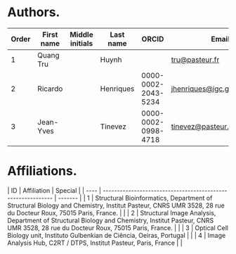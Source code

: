 [comment]: <> "Use this file to enter the authors names and affiliations."
[comment]: <> "These are specified as two Markdown tables and you can reuse the template below. "
# Authors.
[comment]: <> "Here is the syntax for the author table:"
[comment ]: <> "The order column is used to specify in what order the authors should appear. If two authors have the same 'order' value, the row order in the table is used for tie-break.  The authors for which this column is empty are listed first. "
[comment]: <> "Enter the first names, middle initials and last names for each author in the subsequent columns. The capitalization will be respected."
[comment]: <> "If known, enter the ORCID for each author in the fifth column. It will be used to generate a link in  the generated pdf."
[comment]:<> "The 'Affiliation ID' column refers to the affiliation in the next table (see below). If an author has several affiliation, enter the separated by commas. These numbers must match the ID column in the affiliation table. The order matters not."
[comment]:<> "The 'Equal contribution' column is used to indicate authors with equal contribution. Put an asterisk '*' for authors that contributed equally."
[comment]:<> "Similarly, the 'Corresponding author' column is used to indicate the corersponding authors of the work. Several authors can be corresponding authors.  Put an asterisk '*' for corresponding authors."

| Order | First name | Middle initials | Last name | ORCID               | Email                        | Affiliation ID | Equal contribution | Corresponding author |
| ----- | ---------- | --------------- | --------- | ------------------- | ---------------------------- | -------------- | ------------------ | -------------------- |
| 1     | Quang Tru  |                 | Huynh     |                     | tru@pasteur.fr   | 1, 2           | *                  |                      |
| 2     | Ricardo    |                 | Henriques | 0000-0002-2043-5234 | jhenriques@igc.gulbenkian.pt | 3              |                    | *                    |
| 3     | Jean-Yves  |                 | Tinevez   | 0000-0002-0998-4718 | tinevez@pasteur.fr           | 4              |                    | *                    |

# Affiliations.
[comment]: <> "Here is the syntax for the affiliation table:"
[comment ]: <> "The ID column should match the 'Affiliation ID' in the author table above. The actual value od the ID or the order matters not. "
[comment]: <> "The 'Affiliation' column should contain the text for the affiliation."
[comment]: <> "The 'Special' column is used to specify whether the affiliation on this column should be listed with a symbol (like a dagger for instance) rather than a number. This used for instance for remarks such as 'Present address: etc'. Put a star in this column to enable this."
| ID   | Affiliation                                                  | Special |
| ---- | ------------------------------------------------------------ | ------- |
| 1    | Structural Bioinformatics, Department of Structural Biology and Chemistry, Institut Pasteur, CNRS UMR 3528, 28 rue du Docteur Roux, 75015 Paris, France. |         |
| 2    | Structural Image Analysis, Department of Structural Biology and Chemistry, Institut Pasteur, CNRS UMR 3528, 28 rue du Docteur Roux, 75015 Paris, France. |         |
| 3    | Optical Cell Biology unit, Instituto Gulbenkian de Ciência, Oeiras, Portugal |         |
| 4    | Image Analysis Hub, C2RT / DTPS, Institut Pasteur, Paris, France |         |

